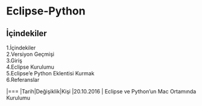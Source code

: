 # Eclipse-Python


## İçindekiler
 1.İçindekiler <br />
 2.Versiyon Geçmişi  <br />
 3.Giriş  <br />
 4.Eclipse Kurulumu <br />
 5.Eclipse’e Python Eklentisi Kurmak <br />
 6.Referanslar <br />
 
 |===
	|Tarih|Değişiklik|Kişi
	|20.10.2016
	| Eclipse ve Python’un Mac Ortamında Kurulumu
